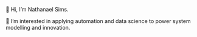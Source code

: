 👋 Hi, I’m Nathanael Sims.

👀 I’m interested in applying automation and data science to power system modelling and innovation.
